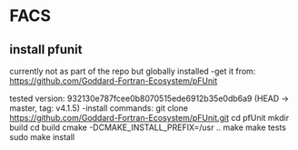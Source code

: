 # FACS


## install pfunit 
currently not as part of the repo but globally installed
-get it from:
https://github.com/Goddard-Fortran-Ecosystem/pFUnit

tested version: 932130e787fcee0b8070515ede6912b35e0db6a9 (HEAD -> master, tag: v4.1.5)
-install commands:
git clone https://github.com/Goddard-Fortran-Ecosystem/pFUnit.git
cd pfUnit
mkdir build
cd build
cmake -DCMAKE_INSTALL_PREFIX=/usr ..
make
make tests
sudo make install
